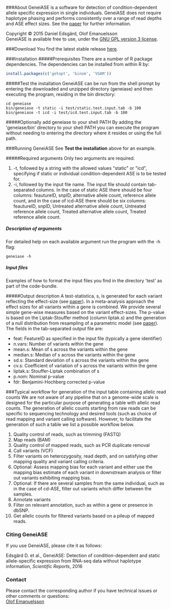 
###About
GeneiASE is a software for detection of condition-dependent allele
specific expression in single individuals. GeneiASE does not require
haplotype phasing and performs consistently over a range of read
depths and ASE effect sizes. See the <a href="http://www.nature.com/articles/srep21134">paper</a> for further
information.

Copyright © 2015 Daniel Edsgärd, Olof Emanuelsson<br>
GeneiASE is available free to use, under the <a href="./LICENSE">GNU GPL version 3 license</a>.

###Download
You find the latest stable release <a href="https://github.com/edsgard/geneiase/releases">here</a>.

###Installation
#####Prerequisites
There are a number of R package dependencies. The dependencies can be installed from within R by:
 ```R
 install.packages(c('getopt', 'binom', 'VGAM'))
```

#####Test the installation
GeneiASE can be run from the shell prompt by entering the downloaded
and unzipped directory (geneiase) and then executing the program, residing in the bin directory:
 ```Shell
cd geneiase
bin/geneiase -t static -i test/static.test.input.tab -b 100
bin/geneiase -t icd -i test/icd.test.input.tab -b 100
```

#####Optionally add geneiase to your shell PATH
By adding the 'geneiase/bin' directory to your shell PATH you can execute
the program without needing to entering the directory where it resides or using the full path.


###Running GeneiASE
See **Test the installation** above for an example.

#####Required arguments
Only two arguments are required.<br>
 1. -t, followed by a string with the allowed values "static" or "icd", specifying if static or individual condition-dependent ASE is to be tested for.
 2. -i, followed by the input file name. The input file should contain tab-separated columns. In the case of static ASE there should be four columns: feautureID, snpID, alternative allele count, reference allele count, and in the case of icd-ASE there should be six columns: feautureID, snpID, Untreated alternative allele count, Untreated reference allele count, Treated alternative allele count, Treated reference allele count.
 
##### Description of arguments
For detailed help on each available argument run the program with the -h flag:
```Shell
geneiase -h
```

##### Input files
Examples of how to format the input files you find in the directory 'test' as part of the code-bundle.

#####Output description
 A test-statistica, s, is generated for each variant reflecting the effect-size (see <a href="http://www.nature.com/articles/srep21134">paper</a>). In a meta-analysis approach the effect sizes for all variants within a gene is combined. We provide several simple gene-wise measures based on the variant effect-sizes. The p-value is based on the Liptak-Stouffer method (column liptak.s) and the generation of a null distribution from resampling of a parametric model (see <a href="http://www.nature.com/articles/srep21134">paper</a>). The fields in the tab-separated output file are:
- feat: FeatureID as specified in the input file (typically a gene identifier)
- n.vars: Number of variants within the gene
- mean.s: Mean of s across the variants within the gene
- median.s: Median of s across the variants within the gene
- sd.s: Standard deviation of s across the variants within the gene
- cv.s: Coefficient of variation of s across the variants within the gene
- liptak.s: Stouffer-Liptak combination of s
- p.nom: Nominal p-value
- fdr: Benjamini-Hochberg corrected p-value

###Typical workflow for generation of the input table containing allelic read counts
 We are not aware of any pipeline that on a genome-wide scale is designed for the particular purpose of generating a table with allelic read counts. The generation of allelic counts starting from raw reads can be specific to sequencing technology and desired tools (such as choice of read mapping and variant calling software). However, to facilitate the generation of such a table we list a possible workflow below. 
 1. Quality control of reads, such as trimming (FASTQ)
 2. Map reads (BAM)
 3. Quality control of mapped reads, such as PCR duplicate removal
 4. Call variants (VCF)
 5. Filter variants on heterozygosity, read depth, and on satisfying other mapping quality and variant calling criteria.
   1. Optional: Assess mapping bias for each variant and either use the mapping bias estimate of each variant in downstream analysis or filter out variants exhibiting mapping bias.
   2. Optional: If there are several samples from the same individual, such as in the case of cd-ASE, filter out variants which differ between the samples.
 6. Annotate variants
 7. Filter on relevant annotation, such as within a gene or presence in dbSNP.
 8. Get allelic counts for filtered variants based on a pileup of mapped reads.

### Citing GeneiASE
If you use GeneiASE, please cite it as follows:

Edsgärd D. et al., GeneiASE: Detection of condition-dependent and static allele-specific expression from RNA-seq data without haplotype information, <em>Scientific Reports</em>, 2016

### Contact
Please contact the corresponding author if you have technical issues or other comments or questions:<br/>
<a href="mailto:olofem (at) kth (dot) se">Olof Emanuelsson</a>


